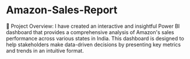 # Amazon-Sales-Report
  🚀 Project Overview: I have created an interactive and insightful Power BI dashboard that provides a comprehensive analysis of Amazon's sales performance across various states in India. This dashboard is designed to help stakeholders make data-driven decisions by presenting key metrics and trends in an intuitive format.
